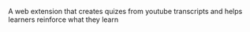 A web extension that creates quizes from youtube transcripts and helps learners reinforce what they learn
